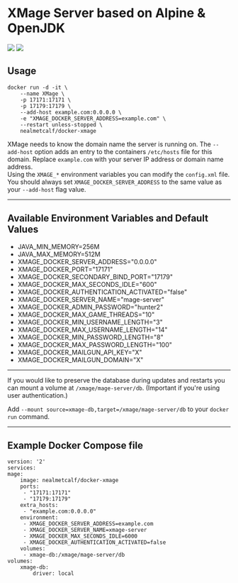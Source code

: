 # XMage Server based on Alpine & OpenJDK

[![](https://images.microbadger.com/badges/image/nealmetcalf/docker-xmage.svg)](https://microbadger.com/images/nealmetcalf/docker-xmage) [![](https://images.microbadger.com/badges/version/nealmetcalf/docker-xmage.svg)](https://microbadger.com/images/nealmetcalf/docker-xmage)

## Usage
```
docker run -d -it \
	--name XMage \
	-p 17171:17171 \
	-p 17179:17179 \
	--add-host example.com:0.0.0.0 \
	-e "XMAGE_DOCKER_SERVER_ADDRESS=example.com" \
	--restart unless-stopped \
	nealmetcalf/docker-xmage
```

XMage needs to know the domain name the server is running on. The `--add-host` option adds an entry to the containers `/etc/hosts` file for this domain. Replace `example.com` with your server IP address or domain name address.  
Using the `XMAGE_*` environment variables you can modify the `config.xml` file.  
You should always set `XMAGE_DOCKER_SERVER_ADDRESS` to the same value as your `--add-host` flag value.  

---

## Available Environment Variables and Default Values

+ JAVA_MIN_MEMORY=256M
+ JAVA_MAX_MEMORY=512M
+ XMAGE_DOCKER_SERVER_ADDRESS="0.0.0.0"
+ XMAGE_DOCKER_PORT="17171"
+ XMAGE_DOCKER_SECONDARY_BIND_PORT="17179"
+ XMAGE_DOCKER_MAX_SECONDS_IDLE="600"
+ XMAGE_DOCKER_AUTHENTICATION_ACTIVATED="false"
+ XMAGE_DOCKER_SERVER_NAME="mage-server"
+ XMAGE_DOCKER_ADMIN_PASSWORD="hunter2"
+ XMAGE_DOCKER_MAX_GAME_THREADS="10"
+ XMAGE_DOCKER_MIN_USERNAME_LENGTH="3"
+ XMAGE_DOCKER_MAX_USERNAME_LENGTH="14"
+ XMAGE_DOCKER_MIN_PASSWORD_LENGTH="8"
+ XMAGE_DOCKER_MAX_PASSWORD_LENGTH="100"
+ XMAGE_DOCKER_MAILGUN_API_KEY="X"
+ XMAGE_DOCKER_MAILGUN_DOMAIN="X"

---

If you would like to preserve the database during updates and restarts you can mount a volume at `/xmage/mage-server/db`. (Important if you're using user authentication.)

Add `--mount source=xmage-db,target=/xmage/mage-server/db` to your `docker run` command.

---

## Example Docker Compose file

```
version: '2'
services:
mage:
	image: nealmetcalf/docker-xmage
	ports:
	 - "17171:17171"
	 - "17179:17179"
    extra_hosts:
	 - "example.com:0.0.0.0"
    environment:
	 - XMAGE_DOCKER_SERVER_ADDRESS=example.com
	 - XMAGE_DOCKER_SERVER_NAME=xmage-server
	 - XMAGE_DOCKER_MAX_SECONDS_IDLE=6000
	 - XMAGE_DOCKER_AUTHENTICATION_ACTIVATED=false
    volumes:
	 - xmage-db:/xmage/mage-server/db
volumes:
	xmage-db:
		driver: local
```

